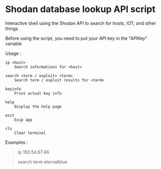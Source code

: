 # Shodan database lookup API script 

Interactive shell using the Shodan API to search for hosts, IOT, and other things

Before using the script, you need to put your API key in the "APIKey" variable

Usage : 

    ip <host>
        Search informations for <host>
        
    search <term / exploit> <term>
        Search term / exploit results for <term>
        
    keyinfo
        Print actual key info
        
    help
        Display the help page
        
    exit
        Exip app
        
    cls
        Clear terminal
    
Examples : 
  
  > ip 193.54.67.46
  
  > search term eternalblue
